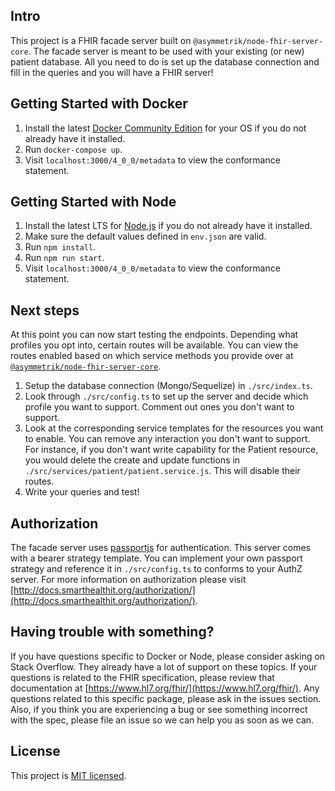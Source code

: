## Intro
This project is a FHIR facade server built on `@asymmetrik/node-fhir-server-core`.  The facade server is meant to be used with your existing (or new) patient database.  All you need to do is set up the database connection and fill in the queries and you will have a FHIR server!

## Getting Started with Docker
1. Install the latest [Docker Community Edition](https://www.docker.com/community-edition) for your OS if you do not already have it installed.
2. Run `docker-compose up`.
3. Visit `localhost:3000/4_0_0/metadata` to view the conformance statement.

## Getting Started with Node
1. Install the latest LTS for [Node.js](https://nodejs.org/en/) if you do not already have it installed.
2. Make sure the default values defined in `env.json` are valid.
3. Run `npm install`.
4. Run `npm run start`.
5. Visit `localhost:3000/4_0_0/metadata` to view the conformance statement.

## Next steps
At this point you can now start testing the endpoints. Depending what profiles you opt into, certain routes will be available. You can view the routes enabled based on which service methods you provide over at [`@asymmetrik/node-fhir-server-core`](https://github.com/Asymmetrik/node-fhir-server-core#profiles).

1. Setup the database connection (Mongo/Sequelize) in `./src/index.ts`.
2. Look through `./src/config.ts` to set up the server and decide which profile you want to support.  Comment out ones you don't want to support.
3. Look at the corresponding service templates for the resources you want to enable.  You can remove any interaction you don't want to support.  For instance, if you don't want write capability for the Patient resource, you would delete the create and update functions in `./src/services/patient/patient.service.js`.  This will disable their routes.
4. Write your queries and test!

## Authorization
The facade server uses [passportjs](http://www.passportjs.org/) for authentication.  This server comes with a bearer strategy template.  You can implement your own passport strategy and reference it in `./src/config.ts` to conforms to your AuthZ server.  For more information on authorization please visit [http://docs.smarthealthit.org/authorization/](http://docs.smarthealthit.org/authorization/).

## Having trouble with something?
If you have questions specific to Docker or Node, please consider asking on Stack Overflow.  They already have a lot of support on these topics. If your questions is related to the FHIR specification, please review that documentation at [https://www.hl7.org/fhir/](https://www.hl7.org/fhir/). Any questions related to this specific package, please ask in the issues section. Also, if you think you are experiencing a bug or see something incorrect with the spec, please file an issue so we can help you as soon as we can.

## License
This project is [MIT licensed](./LICENSE).
